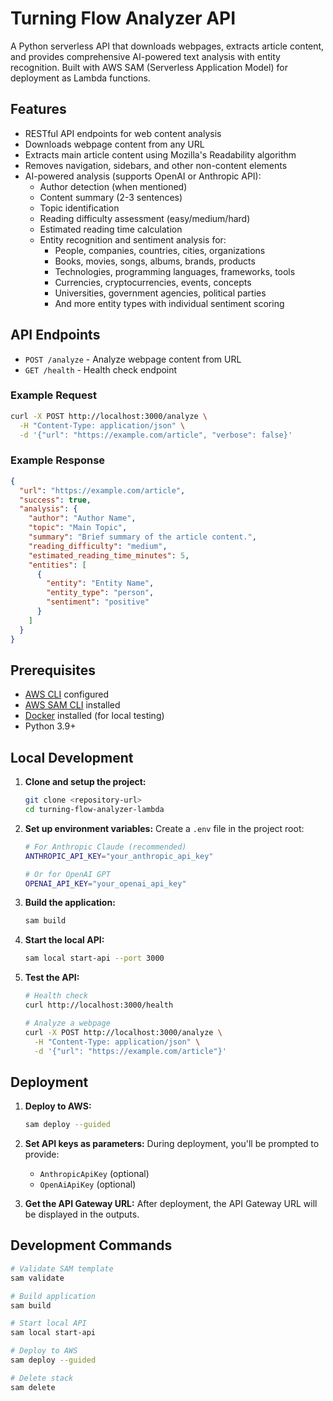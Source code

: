# Turning Flow Analyzer API

A Python serverless API that downloads webpages, extracts article content, and provides comprehensive AI-powered text analysis with entity recognition. Built with AWS SAM (Serverless Application Model) for deployment as Lambda functions.

## Features

- RESTful API endpoints for web content analysis
- Downloads webpage content from any URL
- Extracts main article content using Mozilla's Readability algorithm
- Removes navigation, sidebars, and other non-content elements
- AI-powered analysis (supports OpenAI or Anthropic API):
  - Author detection (when mentioned)
  - Content summary (2-3 sentences)
  - Topic identification
  - Reading difficulty assessment (easy/medium/hard)
  - Estimated reading time calculation
  - Entity recognition and sentiment analysis for:
    - People, companies, countries, cities, organizations
    - Books, movies, songs, albums, brands, products
    - Technologies, programming languages, frameworks, tools
    - Currencies, cryptocurrencies, events, concepts
    - Universities, government agencies, political parties
    - And more entity types with individual sentiment scoring

## API Endpoints

- `POST /analyze` - Analyze webpage content from URL
- `GET /health` - Health check endpoint

### Example Request
```bash
curl -X POST http://localhost:3000/analyze \
  -H "Content-Type: application/json" \
  -d '{"url": "https://example.com/article", "verbose": false}'
```

### Example Response
```json
{
  "url": "https://example.com/article",
  "success": true,
  "analysis": {
    "author": "Author Name",
    "topic": "Main Topic",
    "summary": "Brief summary of the article content.",
    "reading_difficulty": "medium",
    "estimated_reading_time_minutes": 5,
    "entities": [
      {
        "entity": "Entity Name",
        "entity_type": "person",
        "sentiment": "positive"
      }
    ]
  }
}
```

## Prerequisites

- [AWS CLI](https://aws.amazon.com/cli/) configured
- [AWS SAM CLI](https://docs.aws.amazon.com/serverless-application-model/latest/developerguide/install-sam-cli.html) installed
- [Docker](https://www.docker.com/) installed (for local testing)
- Python 3.9+

## Local Development

1. **Clone and setup the project:**
   ```bash
   git clone <repository-url>
   cd turning-flow-analyzer-lambda
   ```

2. **Set up environment variables:**
   Create a `.env` file in the project root:
   ```bash
   # For Anthropic Claude (recommended)
   ANTHROPIC_API_KEY="your_anthropic_api_key"

   # Or for OpenAI GPT
   OPENAI_API_KEY="your_openai_api_key"
   ```

3. **Build the application:**
   ```bash
   sam build
   ```

4. **Start the local API:**
   ```bash
   sam local start-api --port 3000
   ```

5. **Test the API:**
   ```bash
   # Health check
   curl http://localhost:3000/health

   # Analyze a webpage
   curl -X POST http://localhost:3000/analyze \
     -H "Content-Type: application/json" \
     -d '{"url": "https://example.com/article"}'
   ```

## Deployment

1. **Deploy to AWS:**
   ```bash
   sam deploy --guided
   ```

2. **Set API keys as parameters:**
   During deployment, you'll be prompted to provide:
   - `AnthropicApiKey` (optional)
   - `OpenAiApiKey` (optional)

3. **Get the API Gateway URL:**
   After deployment, the API Gateway URL will be displayed in the outputs.


## Development Commands

```bash
# Validate SAM template
sam validate

# Build application
sam build

# Start local API
sam local start-api

# Deploy to AWS
sam deploy --guided

# Delete stack
sam delete
```
